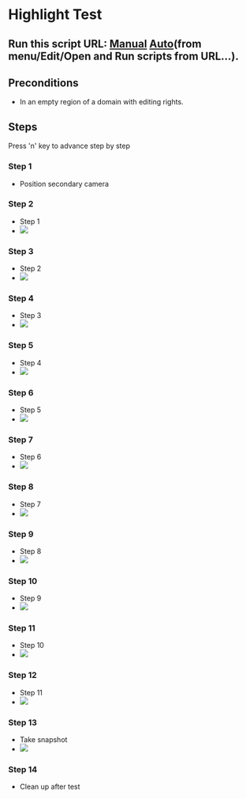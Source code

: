 # Highlight Test
## Run this script URL: [Manual](./test.js?raw=true)   [Auto](./testAuto.js?raw=true)(from menu/Edit/Open and Run scripts from URL...).

## Preconditions
- In an empty region of a domain with editing rights.

## Steps
Press 'n' key to advance step by step

### Step 1
- Position secondary camera
### Step 2
- Step 1
- ![](./ExpectedImage_00000.png)
### Step 3
- Step 2
- ![](./ExpectedImage_00001.png)
### Step 4
- Step 3
- ![](./ExpectedImage_00002.png)
### Step 5
- Step 4
- ![](./ExpectedImage_00003.png)
### Step 6
- Step 5
- ![](./ExpectedImage_00004.png)
### Step 7
- Step 6
- ![](./ExpectedImage_00005.png)
### Step 8
- Step 7
- ![](./ExpectedImage_00006.png)
### Step 9
- Step 8
- ![](./ExpectedImage_00007.png)
### Step 10
- Step 9
- ![](./ExpectedImage_00008.png)
### Step 11
- Step 10
- ![](./ExpectedImage_00009.png)
### Step 12
- Step 11
- ![](./ExpectedImage_00010.png)
### Step 13
- Take snapshot
- ![](./ExpectedImage_00011.png)
### Step 14
- Clean up after test
